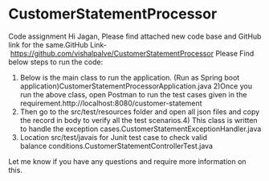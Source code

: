 # CustomerStatementProcessor
Code assignment
Hi Jagan,
Please find attached new code base and GitHub link for the same.GitHub Link- https://github.com/vishalpalve/CustomerStatementProcessor
Please Find below steps to run the code:
1) Below is the main class to run the application. (Run as Spring boot application)CustomerStatementProcessorApplication.java 
2)Once you run the above class, open Postman to run the test cases given in the requirement.http://localhost:8080/customer-statement
3) Then go to the src/test/resources folder and open all json files and copy the record in body to verify all the test scenarios.4) This class is written to handle the exception cases.CustomerStatementExceptionHandler.java
5) Location src/test/javais for Junit test case to check valid balance conditions.CustomerStatementControllerTest.java

Let me know if you have any questions and require more information on this.
